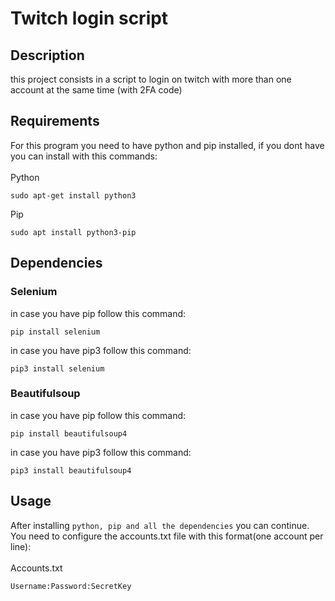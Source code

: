 # Twitch login script
## Description
this project consists in a script to login on twitch with more than one account at the same time (with 2FA code) 
## Requirements
For this program you need to have python and pip installed, if you dont have you can install with this commands:
<br>
<br>
Python
```
sudo apt-get install python3
```
Pip
```
sudo apt install python3-pip
```
## Dependencies
### Selenium
in case you have pip follow this command: 
```
pip install selenium
```
in case you have pip3 follow this command: 
```
pip3 install selenium
```

### Beautifulsoup
in case you have pip follow this command:
```
pip install beautifulsoup4
```
in case you have pip3 follow this command:
```
pip3 install beautifulsoup4
```
## Usage
After installing ```python, pip and all the dependencies``` you can continue.<br>
You need to configure the accounts.txt file with this format(one account per line):<br><br>
Accounts.txt
```python
Username:Password:SecretKey
```

